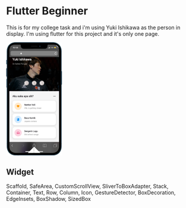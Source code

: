 # Flutter Beginner
This is for my college task and i'm using Yuki Ishikawa as the person in display. I'm using flutter for this project and it's only one page. 

<img src="https://github.com/Widyantari/flutter4yuki/blob/master/assets/images/display.png" width="150" alt="Foto kecil"/>

## Widget 
Scaffold, SafeArea, CustomScrollView, SliverToBoxAdapter, Stack, Container, Text, Row, Column, Icon, GestureDetector, BoxDecoration, EdgeInsets, BoxShadow, SizedBox




